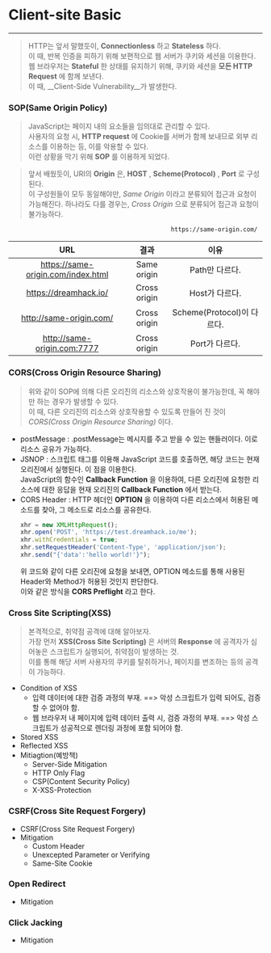 # Client-site Basic
---
>HTTP는 앞서 말했듯이, __Connectionless__ 하고 __Stateless__ 하다.  
이 때, 반복 인증을 피하기 위해 보편적으로 웹 서버가 쿠키와 세션을 이용한다.  
웹 브라우저는 __Stateful__ 한 상태를 유지하기 위해, 쿠키와 세션을 __모든 HTTP Request__ 에 함께 보낸다.  
이 때, __Client-Side Vulnerability__가 발생한다.  

### SOP(Same Origin Policy)
> JavaScript는 페이지 내의 요소들을 임의대로 관리할 수 있다.  
사용자의 요청 시, __HTTP request__ 에 Cookie를 서버가 함께 보내므로 외부 리소스를 이용하는 등, 이를 악용할 수 있다.  
이런 상황을 막기 위해 __SOP__ 를 이용하게 되었다.  

> 앞서 배웠듯이, URI의 __Origin__ 은, __HOST__ , __Scheme(Protocol)__ , __Port__ 로 구성된다.  
이 구성원들이 모두 동일해야만, _Same Origin_ 이라고 분류되어 접근과 요청이 가능해진다. 
하나라도 다를 경우는, _Cross Origin_ 으로 분류되어 접근과 요청이 불가능하다.

                                                 https://same-origin.com/
     
| URL | 결과 | 이유 |
|:---:|:---:|:---:|
|https://same-origin.com/index.html|Same origin|Path만 다르다.| 
|https://dreamhack.io/|Cross origin|Host가 다르다.|
|http://same-origin.com/|Cross origin|Scheme(Protocol)이 다르다.|
|http://same-origin.com:7777|Cross origin|Port가 다르다.|  

### CORS(Cross Origin Resource Sharing)
>위와 같이 SOP에 의해 다른 오리진의 리소스와 상호작용이 불가능한데, 꼭 해야만 하는 경우가 발생할 수 있다.  
이 때, 다른 오리진의 리소스와 상호작용할 수 있도록 만들어 진 것이 _CORS(Cross Origin Resource Sharing)_ 이다.
- postMessage : .postMessage는 메시지를 주고 받을 수 있는 핸들러이다. 이로 리소스 공유가 가능하다.
- JSNOP : 스크립트 태그를 이용해 JavaScript 코드를 호출하면, 해당 코드는 현재 오리진에서 실행된다. 이 점을 이용한다.  
          JavaScript의 함수인 __Callback Function__ 을 이용하여, 다른 오리진에 요청한 리소스에 대한 응답을 현재 오리진의 __Callback Function__ 에서 받는다.
- CORS Header : HTTP 헤더인 __OPTION__ 을 이용하여 다른 리소스에서 허용된 메소드를 찾아, 그 메소드로 리소스를 공유한다.
   ```javascript
   xhr = new XMLHttpRequest();
   xhr.open('POST', 'https://test.dreamhack.io/me');
   xhr.withCredentials = true;
   xhr.setRequestHeader('Content-Type', 'application/json');
   xhr.send("{'data':'hello world!'}");
   ```
   위 코드와 같이 다른 오리진에 요청을 보내면, OPTION 메소드를 통해 사용된 Header와 Method가 허용된 것인지 판단한다.  
   이와 같은 방식을 __CORS Preflight__ 라고 한다.
   
   
### Cross Site Scripting(XSS)
>본격적으로, 취약점 공격에 대해 알아보자.  
가장 먼저 __XSS(Cross Site Scripting)__ 은 서버의 __Response__ 에 공격자가 심어놓은 스크립트가 실행되어, 취약점이 발생하는 것.  
이를 통해 해당 서버 사용자의 쿠키를 탈취하거나, 페이지를 변조하는 등의 공격이 가능하다.
- Condition of XSS
  - 입력 데이터에 대한 검증 과정의 부재. ==> 악성 스크립트가 입력 되어도, 검증할 수 없어야 함.
  - 웹 브라우저 내 페이지에 입력 데이터 출력 시, 검증 과정의 부재. ==> 악성 스크립트가 성공적으로 렌더링 과정에 포함 되어야 함.
- Stored XSS
- Reflected XSS
- Mitiagtion(예방책)
  - Server-Side Mitigation
  - HTTP Only Flag
  - CSP(Content Security Policy)
  - X-XSS-Protection

### CSRF(Cross Site Request Forgery)
- CSRF(Cross Site Request Forgery)
- Mitigation
  - Custom Header
  - Unexcepted Parameter or Verifying
  - Same-Site Cookie
  
### Open Redirect
- Mitigation

### Click Jacking
- Mitigation
